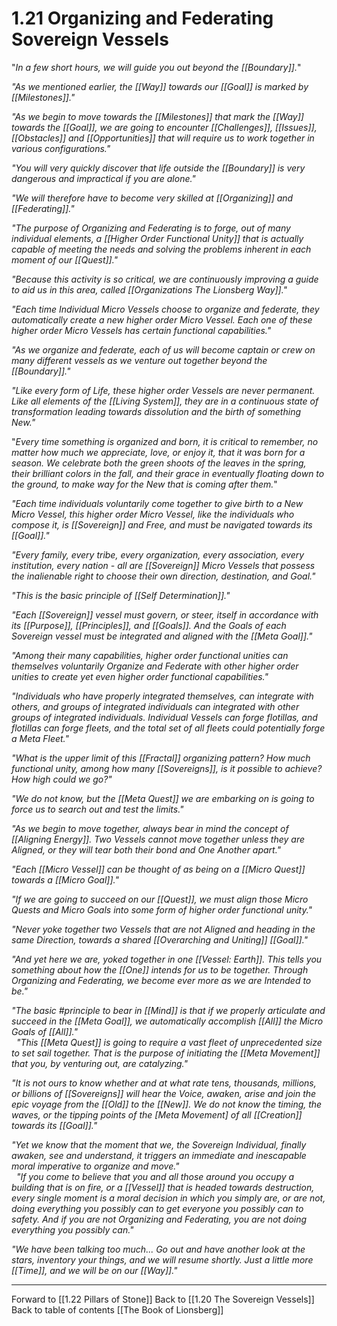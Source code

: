 # 1.21 Organizing and Federating Sovereign Vessels
"_In a few short hours, we will guide you out beyond the [[Boundary]]._"

_"As we mentioned earlier, the [[Way]] towards our [[Goal]] is marked by [[Milestones]]."_

_"As we begin to move towards the [[Milestones]] that mark the [[Way]] towards the [[Goal]], we are going to encounter [[Challenges]], [[Issues]], [[Obstacles]] and [[Opportunities]] that will require us to work together in various configurations."_

_"You will very quickly discover that life outside the [[Boundary]] is very dangerous and impractical if you are alone."_

_"We will therefore have to become very skilled at [[Organizing]] and [[Federating]]."_

_"The purpose of Organizing and Federating is to forge, out of many individual elements, a [[Higher Order Functional Unity]] that is actually capable of meeting the needs and solving the problems inherent in each moment of our [[Quest]]."_

_"Because this activity is so critical, we are continuously improving a guide to aid us in this area, called [[Organizations The Lionsberg Way]]."_

 _"Each time Individual Micro Vessels choose to organize and federate, they automatically create a new higher order Micro Vessel. Each one of these higher order Micro Vessels has certain functional capabilities."_

_"As we organize and federate, each of us will become captain or crew on many different vessels as we venture out together beyond the [[Boundary]]."_   

_"Like every form of Life, these higher order Vessels are never permanent. Like all elements of the [[Living System]], they are in a continuous state of transformation leading towards dissolution and the birth of something New."_

"_Every time something is organized and born, it is critical to remember, no matter how much we appreciate, love, or enjoy it, that it was born for a season. We celebrate both the green shoots of the leaves in the spring, their brilliant colors in the fall, and their grace in eventually floating down to the ground, to make way for the New that is coming after them._"

_"Each time individuals voluntarily come together to give birth to a New Micro Vessel, this higher order Micro Vessel, like the individuals who compose it, is [[Sovereign]] and Free, and must be navigated towards its [[Goal]]."_

_"Every family, every tribe, every organization, every association, every institution, every nation - all are [[Sovereign]] Micro Vessels that possess the inalienable right to choose their own direction, destination, and Goal."_

_"This is the basic principle of [[Self Determination]]."_

_"Each [[Sovereign]] vessel must govern, or steer, itself in accordance with its [[Purpose]], [[Principles]], and [[Goals]]. And the Goals of each Sovereign vessel must be integrated and aligned with the [[Meta Goal]]."_  

_"Among their many capabilities, higher order functional unities can themselves voluntarily Organize and Federate with other higher order unities to create yet even higher order functional capabilities."_

_"Individuals who have properly integrated themselves, can integrate with others, and groups of integrated individuals can integrated with other groups of integrated individuals. Individual Vessels can forge flotillas, and flotillas can forge fleets, and the total set of all fleets could potentially forge a Meta Fleet."_

_"What is the upper limit of this [[Fractal]] organizing pattern? How much functional unity, among how many [[Sovereigns]], is it possible to achieve? How high could we go?"_

_"We do not know, but the [[Meta Quest]] we are embarking on is going to force us to search out and test the limits."_

_"As we begin to move together, always bear in mind the concept of [[Aligning Energy]]. Two Vessels cannot move together unless they are Aligned, or they will tear both their bond and One Another apart."_

_"Each [[Micro Vessel]] can be thought of as being on a [[Micro Quest]] towards a [[Micro Goal]]."_  

_"If we are going to succeed on our [[Quest]], we must align those Micro Quests and Micro Goals into some form of higher order functional unity."_ 

_"Never yoke together two Vessels that are not Aligned and heading in the same Direction, towards a shared [[Overarching and Uniting]] [[Goal]]."_

_"And yet here we are, yoked together in one [[Vessel: Earth]]. This tells you something about how the [[One]] intends for us to be together. Through Organizing and Federating, we become ever more as we are Intended to be."_

_"The basic #principle to bear in [[Mind]] is that if we properly articulate and succeed in the [[Meta Goal]], we automatically accomplish [[All]] the Micro Goals of [[All]]."_   
 
_"This [[Meta Quest]] is going to require a vast fleet of unprecedented size to set sail together. That is the purpose of initiating the [[Meta Movement]] that you, by venturing out, are catalyzing."_  

_"It is not ours to know whether and at what rate tens, thousands, millions, or billions of [[Sovereigns]] will hear the Voice, awaken, arise and join the epic voyage from the [[Old]] to the [[New]]. We do not know the timing, the waves, or the tipping points of the [Meta Movement] of all [[Creation]] towards its [[Goal]]."_  

_"Yet we know that the moment that we, the Sovereign Individual, finally awaken, see and understand, it triggers an immediate and inescapable moral imperative to organize and move."_  
 
_"If you come to believe that you and all those around you occupy a building that is on fire, or a [[Vessel]] that is headed towards destruction, every single moment is a moral decision in which you simply are, or are not, doing everything you possibly can to get everyone you possibly can to safety. And if you are not Organizing and Federating, you are not doing everything you possibly can."_  

_"We have been talking too much... Go out and have another look at the stars, inventory your things, and we will resume shortly. Just a little more [[Time]], and we will be on our [[Way]]."_   
___

Forward to [[1.22 Pillars of Stone]]
Back to [[1.20 The Sovereign Vessels]]
Back to table of contents [[The Book of Lionsberg]]
